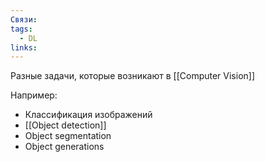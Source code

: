 ```yaml
---
Связи: 
tags:
  - DL
links:
---
```

Разные задачи, которые возникают в [[Computer Vision]]

Например:
- Классификация изображений
- [[Object detection]]
- Object segmentation
- Object generations